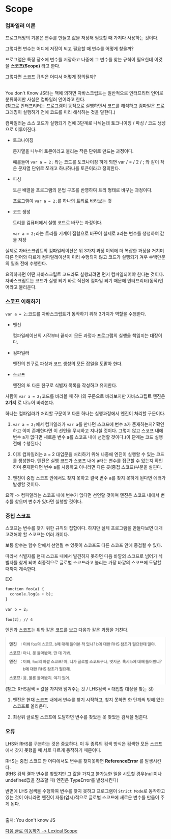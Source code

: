 # Scope

### 컴파일러 이론

프로그래밍의 기본은 변수를 만들고 값을 저장해 필요할 때 가져다 사용하는 것이다.<br>

그렇다면 변수는 어디에 저장이 되고 필요할 때 변수를 어떻게 찾을까?<br>

프로그램은 특정 장소에 변수를 저장하고 나중에 그 변수를 찾는 규칙이 필요한데 이것을 **스코프(Scope)** 라고 한다.<br>

그렇다면 스코프 규칙은 어디서 어떻게 정의될까?<br><br>

You don't Know JS라는 책에 의하면 자바스크립트는 일반적으로 인터프리터 언어로 분류하지만 사실은 컴파일러 언어라고 한다.<br>
(참고로 인터프리터는 프로그램이 동적으로 실행하면서 코드를 해석하고 컴파일은 프로그래밍이 실행하기 전에 코드를 미리 해석하는 것을 말한다.)<br>

컴파일러는 소스 코드가 실행되기 전에 3단계로 나뉘는데 토크나이징 / 파싱 / 코드 생성으로 이루어진다.<br>

- 토크나이징

  문자열을 나누어 토큰이라고 불리는 작은 단위로 만드는 과정이다.

  예를들어 `var a = 2;` 라는 코드를 토크나이징 하게 되면 var / = / 2 / ; 와 같이 작은 문자열 단위로 쪼개고 하나하나를 토큰이라고 정의한다.

- 파싱

  토큰 배열을 프로그램의 문법 구조를 반영하여 트리 형태로 바꾸는 과정이다.

  프로그램이 `var a = 2;`를 하나의 트리로 바라보는 것

- 코드 생성

  트리를 컴퓨터에서 실행 코드로 바꾸는 과정이다.

  `var a = 2;`라는 트리를 기계어 집합으로 바꾸어 실제로 a라는 변수를 생성하여 값을 저장

실제로 자바스크립트의 컴파일레이션은 위 3가지 과정 이외에 더 복잡한 과정을 거치며 다른 언어와 다르게 컴파일레이션이 미리 수행되지 않고 코드가 실행되기 겨우 수백만분의 일초 전에 수행한다.<br>

요약하자면 어떤 자바스크립트 코드라도 실행되려면 먼저 컴파일되어야 한다는 것이다. 자바스크립트는 코드가 실행 되기 바로 직전에 컴파일 되기 때문에 인터프리터(동적)언어라고 불리운다.<br>

### 스코프 이해하기

`var a = 2;`코드를 자바스크립트가 동작하기 위해 3가지가 역할을 수행한다.<br>

- 엔진

  컴파일레이션의 시작부터 끝까지 모든 과정과 프로그램의 실행을 책임지는 대장이다.

- 컴파일러

  엔진의 친구로 파싱과 코드 생성의 모든 잡일을 도맡아 한다.

- 스코프

  엔진의 또 다른 친구로 식별자 목록을 작성하고 유지한다.

사람이 `var a = 2;`코드를 바라볼 때 하나의 구문으로 바라보지만 자바스크립트 엔진은 **2가지** 로 나누어 바라본다.<br>

하나는 컴파일러가 처리할 구문이고 다른 하나는 실행과정에서 엔진이 처리할 구문이다.<br>

1. `var a = 2;`에서 컴파일러가 `var a`를 만나면 스코프에 변수 a가 존재하는지? 확인하고 이미 존재한다면 이 선언을 무시하고 지나칠 것이다. 그렇지 않고 스코프 내에 변수 a가 없다면 새로운 변수 a를 스코프 내에 선언할 것이다.(이 단계는 코드 실행 전에 수행된다.)<br>

2. 이후 컴파일러는 a = 2 대입문을 처리하기 위해 나중에 엔진이 실행할 수 있는 코드를 생성한다. 엔진은 실행 코드가 스코프 내에 a라는 변수를 접근할 수 있는지 확인하며 존재한다면 변수 a를 사용하고 아니라면 다른 곳(중첩 스코프)부분을 살핀다.<br>

3. 엔진이 중첩 스코프 안에서도 찾지 못하고 결국 변수 a를 찾지 못하게 된다면 에러가 발생할 것이다.<br>

요약 -> 컴파일러는 스코프 내에 변수가 없다면 선언할 것이며 엔진은 스코프 내에서 변수를 찾으며 변수가 있다면 실행할 것이다.<br>

### 중첩 스코프

스코프는 변수를 찾기 위한 규칙의 집합이다. 하지만 실제 프로그램을 만들다보면 대개 고려해야 할 스코프는 여러 개이다.<br>

보통 함수는 함수 안에서 선언될 수 있듯이 스코프도 다른 스코프 안에 중첩될 수 있다.<br>

따라서 식별자를 현재 스코프 내에서 발견하지 못하면 다음 바깥의 스코프로 넘어가 식별자를 찾게 되며 최종적으로 글로벌 스코프라고 불리는 가장 바깥의 스코프에 도달할 때까지 계속한다.<br>

EX)

```
function foo(a) {
  console.log(a + b);
}

var b = 2;

foo(2); // 4
```

엔진과 스코프는 위와 같은 코드를 보고 다음과 같은 과정을 거친다.<br>

![JavaScript-01](../../../Image/javascript-01.PNG)<br>
(참고: RHS검색 = 값을 가져와 넘겨주는 것 / LHS검색 = 대입할 대상을 찾는 것)

1. 엔진은 현재 스코프 내에서 변수를 찾기 시작하고, 찾지 못하면 한 단계씩 밖에 있는 스코프로 올라온다.<br>

2. 최상위 글로벌 스코프에 도달하면 변수를 찾았든 못 찾았든 검색을 멈춘다.<br>

### 오류

LHS와 RHS를 구분하는 것은 중요하다. 이 두 종류의 검색 방식은 검색한 모든 스코프에서 찾지 못했을 때 서로 다르게 동작하기 때문이다.<br>

RHS는 중첩 스코프 안 어디에서도 변수를 찾지못하면 **ReferenceError** 를 발생시킨다.<br>
(RHS 검색 결과 변수를 찾았지만 그 값을 가지고 불가능한 일을 시도할 경우(null이나 undefined값을 참조할 때) 엔진은 TypeError를 발생시킨다)<br>

반면에 LHS 검색을 수행하여 변수를 찾지 못하고 프로그램이 `Strict Mode`로 동작하고 있는 것이 아니라면 엔진이 자동(암시)적으로 글로벌 스코프에 새로운 변수를 만들어 주게 된다.<br><br>

출처: You don't know JS<br>

[다음 글로 이동하기 -> Lexical Scope](../LexicalScope/LexicalScope.md)
